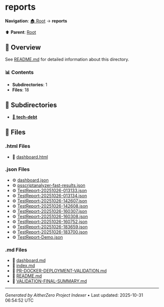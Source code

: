 # reports

**Navigation**: [🏠 Root](../index.md) → **reports**

⬆️ **Parent**: [Root](../index.md)

## 📖 Overview

See [README.md](./README.md) for detailed information about this directory.

### 📊 Contents

- **Subdirectories**: 1
- **Files**: 18

## 📁 Subdirectories

- [📂 **tech-debt**](./tech-debt/index.md)

## 📄 Files

### .html Files

- 📄 [dashboard.html](./dashboard.html)

### .json Files

- ⚙️ [dashboard.json](./dashboard.json)
- ⚙️ [psscriptanalyzer-fast-results.json](./psscriptanalyzer-fast-results.json)
- ⚙️ [TestReport-20251026-013133.json](./TestReport-20251026-013133.json)
- ⚙️ [TestReport-20251026-013134.json](./TestReport-20251026-013134.json)
- ⚙️ [TestReport-20251026-142607.json](./TestReport-20251026-142607.json)
- ⚙️ [TestReport-20251026-142608.json](./TestReport-20251026-142608.json)
- ⚙️ [TestReport-20251026-160307.json](./TestReport-20251026-160307.json)
- ⚙️ [TestReport-20251026-160308.json](./TestReport-20251026-160308.json)
- ⚙️ [TestReport-20251026-160752.json](./TestReport-20251026-160752.json)
- ⚙️ [TestReport-20251026-183659.json](./TestReport-20251026-183659.json)
- ⚙️ [TestReport-20251026-183700.json](./TestReport-20251026-183700.json)
- ⚙️ [TestReport-Demo.json](./TestReport-Demo.json)

### .md Files

- 📝 [dashboard.md](./dashboard.md)
- 📝 [index.md](./index.md)
- 📝 [PR-DOCKER-DEPLOYMENT-VALIDATION.md](./PR-DOCKER-DEPLOYMENT-VALIDATION.md)
- 📝 [README.md](./README.md)
- 📝 [VALIDATION-FINAL-SUMMARY.md](./VALIDATION-FINAL-SUMMARY.md)

---

*Generated by AitherZero Project Indexer* • Last updated: 2025-10-31 06:54:52 UTC

